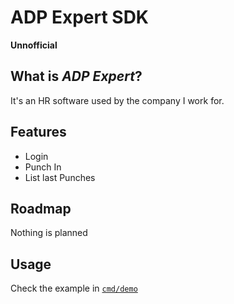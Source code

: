 ADP Expert SDK
===================

**Unnofficial**

What is _ADP Expert_?
-----------------------

It's an HR software used by the company I work for.

Features
----------

- Login
- Punch In
- List last Punches

Roadmap
---------

Nothing is planned


Usage
--------

Check the example in [`cmd/demo`](/cmd/])